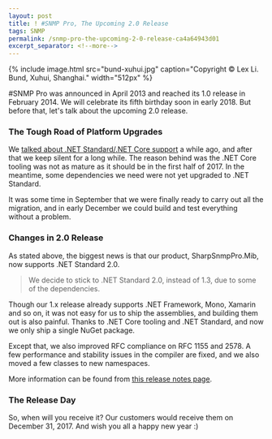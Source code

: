 ```yaml
---
layout: post
title: ! #SNMP Pro, The Upcoming 2.0 Release
tags: SNMP
permalink: /snmp-pro-the-upcoming-2-0-release-ca4a64943d01
excerpt_separator: <!--more-->
---
```

{% include image.html
src="bund-xuhui.jpg" caption="Copyright © Lex Li. Bund, Xuhui, Shanghai." width="512px" %}

#SNMP Pro was announced in April 2013 and reached its 1.0 release in February 2014. We will celebrate its fifth birthday soon in early 2018. But before that, let's talk about the upcoming 2.0 release.
<!--more-->

### The Tough Road of Platform Upgrades

We [talked about .NET Standard/.NET Core support](https://blog.lextudio.com/snmp-pro-goes-to-net-core-d3b3ebdc2750) a while ago, and after that we keep silent for a long while. The reason behind was the .NET Core tooling was not as mature as it should be in the first half of 2017. In the meantime, some dependencies we need were not yet upgraded to .NET Standard.

It was some time in September that we were finally ready to carry out all the migration, and in early December we could build and test everything without a problem.

### Changes in 2.0 Release

As stated above, the biggest news is that our product, SharpSnmpPro.Mib, now supports .NET Standard 2.0.

> We decide to stick to .NET Standard 2.0, instead of 1.3, due to some of the dependencies.

Though our 1.x release already supports .NET Framework, Mono, Xamarin and so on, it was not easy for us to ship the assemblies, and building them out is also painful. Thanks to .NET Core tooling and .NET Standard, and now we only ship a single NuGet package.

Except that, we also improved RFC compliance on RFC 1155 and 2578. A few performance and stability issues in the compiler are fixed, and we also moved a few classes to new namespaces.

More information can be found from [this release notes page](https://pro.sharpsnmp.com/support/release-notes.html#releases).

### The Release Day

So, when will you receive it? Our customers would receive them on December 31, 2017. And wish you all a happy new year :)

